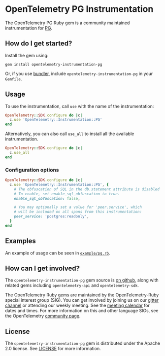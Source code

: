 # OpenTelemetry PG Instrumentation

The OpenTelemetry PG Ruby gem is a community maintained instrumentation for [PG][pg-home].

## How do I get started?

Install the gem using:

```
gem install opentelemetry-instrumentation-pg
```

Or, if you use [bundler][bundler-home], include `opentelemetry-instrumentation-pg` in your `Gemfile`.

## Usage

To use the instrumentation, call `use` with the name of the instrumentation:

```ruby
OpenTelemetry::SDK.configure do |c|
  c.use 'OpenTelemetry::Instrumentation::PG'
end
```

Alternatively, you can also call `use_all` to install all the available instrumentation.

```ruby
OpenTelemetry::SDK.configure do |c|
  c.use_all
end
```

### Configuration options

```ruby
OpenTelemetry::SDK.configure do |c|
  c.use 'OpenTelemetry::Instrumentation::PG', {
    # The obfuscation of SQL in the db.statement attribute is disabled by default.
    # To enable, set enable_sql_obfuscation to true.
    enable_sql_obfuscation: false,

    # You may optionally set a value for 'peer.service', which
    # will be included on all spans from this instrumentation:
    peer_service: 'postgres:readonly',
  }
end
```

## Examples

An example of usage can be seen in [`example/pg.rb`](https://github.com/open-telemetry/opentelemetry-ruby/blob/main/instrumentation/pg/example/pg.rb).

## How can I get involved?

The `opentelemetry-instrumentation-pg` gem source is [on github][repo-github], along with related gems including `opentelemetry-api` and `opentelemetry-sdk`.

The OpenTelemetry Ruby gems are maintained by the OpenTelemetry-Ruby special interest group (SIG). You can get involved by joining us on our [gitter channel][ruby-gitter] or attending our weekly meeting. See the [meeting calendar][community-meetings] for dates and times. For more information on this and other language SIGs, see the OpenTelemetry [community page][ruby-sig].

## License

The `opentelemetry-instrumentation-pg` gem is distributed under the Apache 2.0 license. See [LICENSE][license-github] for more information.

[pg-home]: https://github.com/ged/ruby-pg
[bundler-home]: https://bundler.io
[repo-github]: https://github.com/open-telemetry/opentelemetry-ruby
[license-github]: https://github.com/open-telemetry/opentelemetry-ruby/blob/main/LICENSE
[ruby-sig]: https://github.com/open-telemetry/community#ruby-sig
[community-meetings]: https://github.com/open-telemetry/community#community-meetings
[ruby-gitter]: https://gitter.im/open-telemetry/opentelemetry-ruby
